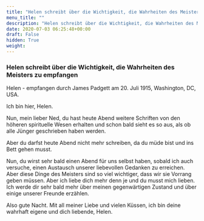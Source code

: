 ```yaml
---
title: "Helen schreibt über die Wichtigkeit, die Wahrheiten des Meisters zu empfangen"
menu_title: ""
description: "Helen schreibt über die Wichtigkeit, die Wahrheiten des Meisters zu empfangen"
date: 2020-07-03 06:25:48+00:00
draft: False
hidden: True
weight:
---
```

### Helen schreibt über die Wichtigkeit, die Wahrheiten des Meisters zu empfangen

Helen - empfangen durch James Padgett am 20. Juli 1915, Washington, DC, USA.

Ich bin hier, Helen.

Nun, mein lieber Ned, du hast heute Abend weitere Schriften von den höheren spirituelle Wesen erhalten und schon bald sieht es so aus, als ob alle Jünger  geschrieben haben werden.

Aber du darfst heute Abend nicht mehr schreiben, da du müde bist und ins Bett gehen musst.

Nun, du wirst sehr bald einen Abend für uns selbst haben, sobald ich auch versuche, einen Austausch unserer liebevollen Gedanken zu erreichen. Aber diese Dinge des Meisters sind so viel wichtiger, dass wir sie Vorrang geben müssen. Aber ich liebe dich mehr denn je und du musst mich lieben. Ich werde dir sehr bald mehr über meinen gegenwärtigen Zustand und über einige unserer Freunde erzählen.

Also gute Nacht. Mit all meiner Liebe und vielen Küssen, ich bin deine wahrhaft eigene und dich liebende, Helen.  
